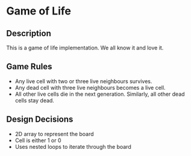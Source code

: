 # Game of Life

## Description

This is a game of life implementation. We all know it and love it.

## Game Rules

- Any live cell with two or three live neighbours survives.
- Any dead cell with three live neighbours becomes a live cell.
- All other live cells die in the next generation. Similarly, all other dead cells stay dead.

## Design Decisions

- 2D array to represent the board
- Cell is either 1 or 0
- Uses nested loops to iterate through the board
